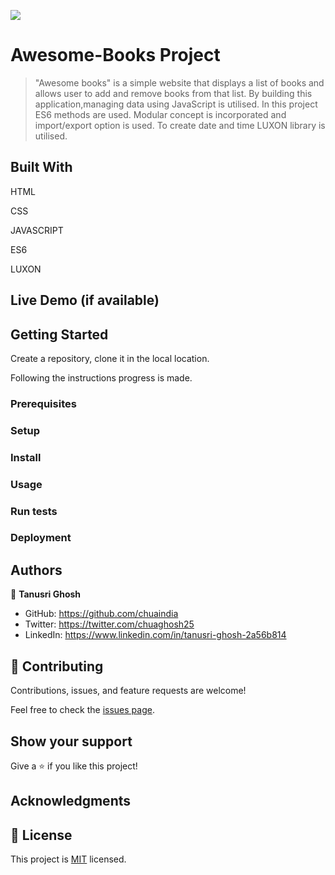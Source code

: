 ![](https://img.shields.io/badge/Microverse-blueviolet)

# Awesome-Books Project

> "Awesome books" is a simple website that displays a list of books and allows user to add and remove books from that list. By building this application,managing data using JavaScript is utilised. In this project ES6 methods are used.
Modular concept is incorporated and import/export option is used. To create date and time LUXON library is utilised. 


## Built With

HTML

CSS

JAVASCRIPT

ES6

LUXON



## Live Demo (if available)




## Getting Started

Create a repository, clone it in the local location.

Following the instructions progress is made.

### Prerequisites

### Setup

### Install

### Usage

### Run tests

### Deployment



## Authors

👤 **Tanusri Ghosh**

- GitHub: https://github.com/chuaindia
- Twitter: https://twitter.com/chuaghosh25
- LinkedIn: https://www.linkedin.com/in/tanusri-ghosh-2a56b814

## 🤝 Contributing

Contributions, issues, and feature requests are welcome!

Feel free to check the [issues page](../../issues/).

## Show your support

Give a ⭐️ if you like this project!

## Acknowledgments


## 📝 License

This project is [MIT](./LICENSE) licensed.
